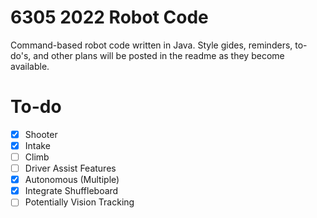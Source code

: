 # 6305 2022 Robot Code
Command-based robot code written in Java.
Style gides, reminders, to-do's, and other plans will be posted in the readme as they become available.

# To-do
* [x] Shooter
* [x] Intake
* [ ] Climb
* [ ] Driver Assist Features
* [x] Autonomous (Multiple)
* [x] Integrate Shuffleboard
* [ ] Potentially Vision Tracking
